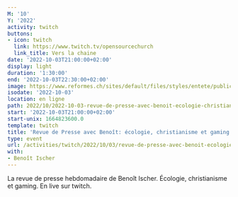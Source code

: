 ```yaml
---
M: '10'
Y: '2022'
activity: twitch
buttons:
- icon: twitch
  link: https://www.twitch.tv/opensourcechurch
  link_title: Vers la chaine
date: '2022-10-03T21:00:00+02:00'
display: light
duration: '1:30:00'
end: '2022-10-03T22:30:00+02:00'
image: https://www.reformes.ch/sites/default/files/styles/entete/public/data/images/comm/257/Beno%C3%AEt%20Ischer.jpg
isodate: '2022-10-03'
location: en ligne
path: 2022/10/2022-10-03-revue-de-presse-avec-benoit-ecologie-christianisme-et-gaming.md
start: '2022-10-03T21:00:00+02:00'
start-unix: 1664823600.0
template: twitch
title: 'Revue de Presse avec Benoît: écologie, christianisme et gaming'
type: event
url: /activities/twitch/2022/10/03/revue-de-presse-avec-benoit-ecologie-christianisme-et-gaming
with:
- Benoît Ischer
---
```

La revue de presse hebdomadaire de Benoît Ischer. Écologie, christianisme et gaming. En live sur twitch.